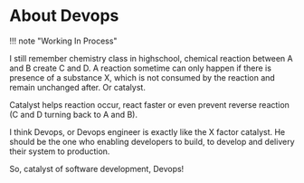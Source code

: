# About Devops

!!! note "Working In Process"

I still remember chemistry class in highschool, chemical reaction between A and B create C and D. A reaction sometime can only happen if there is presence of a substance X, which is not consumed by the reaction and remain unchanged after. Or catalyst.

Catalyst helps reaction occur, react faster or even prevent reverse reaction (C and D turning back to A and B).

I think Devops, or Devops engineer is exactly like the X factor catalyst. He should be the one who enabling developers to build, to develop and delivery their system to production.

So, catalyst of software development, Devops!